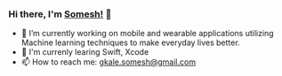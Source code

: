 ### Hi there, I'm [Somesh!](https://someshgkale123.github.io) 👋


- 🔭 I’m currently working on mobile and wearable applications utilizing Machine learning techniques to make everyday lives better.
- 🌱 I'm currenly learing Swift, Xcode
- 📫 How to reach me: gkale.somesh@gmail.com
